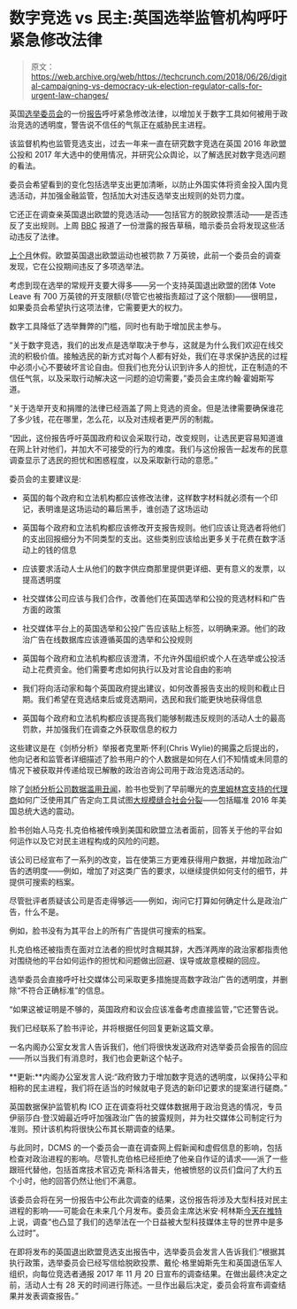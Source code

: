 # 数字竞选 vs 民主:英国选举监管机构呼吁紧急修改法律 

> 原文：<https://web.archive.org/web/https://techcrunch.com/2018/06/26/digital-campaigning-vs-democracy-uk-election-regulator-calls-for-urgent-law-changes/>

英国[选举委员会](https://web.archive.org/web/20221025223555/https://www.electoralcommission.org.uk/england)的一份[报告](https://web.archive.org/web/20221025223555/https://www.electoralcommission.org.uk/__data/assets/pdf_file/0004/244570/2018-05-25-digital-report.pdf)呼吁紧急修改法律，以增加关于数字工具如何被用于政治竞选的透明度，警告说不信任的气氛正在威胁民主进程。

该监督机构也监管竞选支出，过去一年来一直在研究数字竞选在英国 2016 年欧盟公投和 2017 年大选中的使用情况，并研究公众舆论，以了解选民对数字竞选问题的看法。

委员会希望看到的变化包括选举支出更加清晰，以防止外国实体将资金投入国内竞选活动，并加强金融监管，包括加大对违反选举支出规则的处罚力度。

它还正在调查亲英国退出欧盟的竞选活动——包括官方的脱欧投票活动——是否违反了支出规则。上周 [BBC](https://web.archive.org/web/20221025223555/https://www.bbc.com/news/uk-politics-44567588) 报道了一份泄露的报告草稿，暗示委员会将发现这些活动违反了法律。

[上个月](https://web.archive.org/web/20221025223555/https://www.theguardian.com/politics/2018/may/11/leaveeu-fined-70k-breaches-of-electoral-law-eu-referendum)休假。欧盟英国退出欧盟运动也被罚款 7 万英镑，此前一个委员会的调查发现，它在公投期间违反了多项选举法。

考虑到现在选举的常规开支要大得多——另一个支持英国退出欧盟的团体 Vote Leave 有 700 万英镑的开支限额(尽管它也被指责超过了这个限额)——很明显，如果委员会希望执行这项法律，它需要更大的权力。

数字工具降低了选举舞弊的门槛，同时也有助于增加民主参与。

“关于数字竞选，我们的出发点是选举取决于参与，这就是为什么我们欢迎在线交流的积极价值。接触选民的新方式对每个人都有好处，我们在寻求保护选民的过程中必须小心不要破坏言论自由。但我们也充分认识到许多人的担忧，正在制造的不信任气氛，以及采取行动解决这一问题的迫切需要，”委员会主席约翰·霍姆斯写道。

“关于选举开支和捐赠的法律已经涵盖了网上竞选的资金。但是法律需要确保谁花了多少钱，花在哪里，怎么花，以及对违规者更严厉的制裁。

“因此，这份报告呼吁英国政府和议会采取行动，改变规则，让选民更容易知道谁在网上针对他们，并加大不可接受的行为的难度。我们与这份报告一起发布的民意调查显示了选民的担忧和困惑程度，以及采取新行动的意愿。”

委员会的主要建议是:

*   英国的每个政府和立法机构都应该修改法律，这样数字材料就必须有一个印记，表明谁是这场运动的幕后黑手，谁创造了这场运动

*   英国每个政府和立法机构都应该修改开支报告规则。他们应该让竞选者将他们的支出回报细分为不同类型的支出。这些类别应该给出更多关于花费在数字活动上的钱的信息

*   应该要求活动人士从他们的数字供应商那里提供更详细、更有意义的发票，以提高透明度

*   社交媒体公司应该与我们合作，改善他们在英国选举和公投的竞选材料和广告方面的政策

*   社交媒体平台上的英国选举和公投广告应该贴上标签，以明确来源。他们的政治广告在线数据库应该遵循英国的选举和公投规则

*   英国每个政府和立法机构都应该澄清，不允许外国组织或个人在选举或公投活动上花费资金。他们需要考虑如何执行以及对言论自由的影响

*   我们将向活动家和每个英国政府提出建议，如何改善报告支出的规则和截止日期。我们希望在竞选结束后或竞选期间，选民和我们能更快地获得信息
*   英国每个政府和立法机构都应该提高我们能够制裁违反规则的活动人士的最高罚款，并加强我们在调查之外获取信息的权力

这些建议是在《剑桥分析》举报者克里斯·怀利(Chris Wylie)的揭露之后提出的，他向记者和监管者详细描述了脸书用户的个人数据是如何在人们不知情或未同意的情况下被获取并传递给现已解散的政治咨询公司用于政治竞选活动的。

除了[剑桥分析公司数据滥用丑闻](https://web.archive.org/web/20221025223555/https://techcrunch.com/story/facebook-responds-to-data-misuse/)，脸书也受到了早前曝光的[克里姆林宫支持的代理商](https://web.archive.org/web/20221025223555/https://techcrunch.com/2017/10/30/russian-backed-content-may-have-reached-126-million-on-facebook/)如何广泛使用其广告定向工具试图[大规模缝合社会分裂](https://web.archive.org/web/20221025223555/https://techcrunch.com/2018/05/10/russian-facebook-ads-house-intelligence-full-list/)——包括瞄准 2016 年美国总统大选的震动。

脸书创始人马克·扎克伯格被传唤到美国和欧盟立法者面前，回答关于他的平台如何运作以及它对民主进程构成的风险的问题。

该公司已经宣布了一系列的改变，旨在使第三方更难获得用户数据，并增加政治广告的透明度——例如，增加了对这类广告的要求，以继续提供如何支付的细节，并提供可搜索的档案。

尽管批评者质疑该公司是否走得够远——例如，询问它打算如何确定什么是政治广告，什么不是。

例如，脸书没有为其平台上的所有广告提供可搜索的档案。

扎克伯格还被指责在面对立法者的担忧时含糊其辞，大西洋两岸的政治家都指责他对围绕他的平台如何运作的担忧和问题做出回避、误导或故意模糊的回应。

选举委员会直接呼吁社交媒体公司采取更多措施提高数字政治广告的透明度，并删除“不符合正确标准”的信息。

“如果这被证明是不够的，英国政府和议会应该准备考虑直接监管，”它还警告说。

我们已经联系了脸书评论，并将根据任何回复更新这篇文章。

一名内阁办公室女发言人告诉我们，他们将很快发送政府对选举委员会报告的回应——所以当我们有消息时，我们也会更新这个帖子。

**更新:**内阁办公室发言人说:“政府致力于增加数字竞选的透明度，以保持公平和相称的民主进程，我们将在适当的时候就电子竞选的新印记要求的提案进行磋商。”

英国数据保护监管机构 ICO 正在调查将社交媒体数据用于政治竞选的情况，专员伊丽莎白·登汉姆最近呼吁加强政治广告的披露规则，并为社交媒体公司制定行为准则。预计该机构将很快公布其长期调查的结果。

与此同时，DCMS 的一个委员会一直在调查网上假新闻和虚假信息的影响，包括检查对政治进程的影响。尽管扎克伯格已经拒绝了他亲自作证的请求——派了一些跟班代替他，包括首席技术官迈克·斯科洛普夫，他被愤怒的议员们盘问了大约五个小时，他的回答仍然让他们不满意。

该委员会将在另一份报告中公布此次调查的结果，这份报告将涉及大型科技对民主进程的影响——可能会在未来几个月发布。委员会主席达米安·柯林斯[今天在推特](https://web.archive.org/web/20221025223555/https://twitter.com/DamianCollins/status/1011492170715496449)上说，调查“也凸显了我们的选举法在一个日益被大型科技媒体主导的世界中是多么过时”。

在即将发布的英国退出欧盟竞选支出报告中，选举委员会发言人告诉我们:“根据其执行政策，选举委员会已经写信给脱欧投票、戴伦·格里姆斯先生和英国退伍军人组织，向每位竞选者通报 2017 年 11 月 20 日宣布的调查结果。在做出最终决定之前，活动人士有 28 天的时间进行陈述。一旦作出最后决定，委员会将宣布调查结果并发表调查报告。”